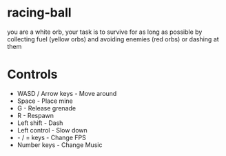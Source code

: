# racing-ball
you are a white orb, your task is to survive for as long as possible by collecting fuel (yellow orbs) and avoiding enemies (red orbs) or dashing at them

# Controls
<ul>
    <li>WASD / Arrow keys - Move around</li>
    <li>Space - Place mine</li>
    <li>G - Release grenade</li>
    <li>R - Respawn</li>
    <li>Left shift - Dash</li>
    <li>Left control - Slow down</li>
    <li>- / = keys - Change FPS</li>
    <li>Number keys - Change Music</li>
</ul>